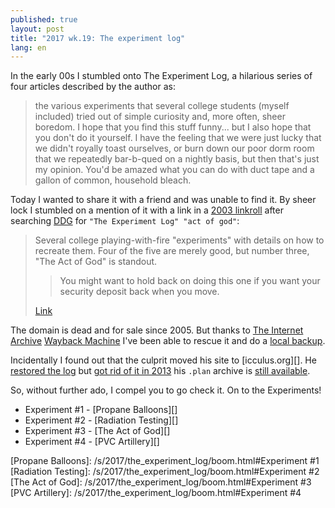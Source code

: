 ```yaml
---
published: true
layout: post
title: "2017 wk.19: The experiment log"
lang: en
---
```


In the early 00s I stumbled onto The Experiment Log, a hilarious
series of four articles described by the author as:

> the various experiments that several college students (myself
> included) tried out of simple curiosity and, more often, sheer
> boredom. I hope that you find this stuff funny... but I also hope
> that you don't do it yourself. I have the feeling that we were just
> lucky that we didn't royally toast ourselves, or burn down our poor
> dorm room that we repeatedly bar-b-qued on a nightly basis, but then
> that's just my opinion. You'd be amazed what you can do with duct
> tape and a gallon of common, household bleach.

Today I wanted to share it with a friend and was unable to find it. By
sheer lock I stumbled on a mention of it with a link in
a [2003 linkroll][] after searching [DDG][] for `"The Experiment Log"
"act of god"`:

[2003 linkroll]: http://www.panix.com/~eli/qz/index.cgi/do-it-yourself/humor#The-Experiment-Log
[DDG]: https://duckduckgo.com/

> Several college playing-with-fire "experiments" with details on how
> to recreate them. Four of the five are merely good, but number
> three, "The Act of God" is standout.
>> You might want to hold back on doing this one if you want your
>> security deposit back when you move.
> 
> [Link](http://nuthouse.org/~hendersa/college/experiments/boom.html)

The domain is dead and for sale since 2005. But thanks to [The
Internet Archive][] [Wayback Machine][] I've been able to rescue it
and do a [local backup][].

[The Internet Archive]: http://archive.org/
[Wayback Machine]: http://web.archive.org/web/
[local backup]: /s/2017/the_experiment_log/boom.html

Incidentally I found out that the culprit moved his site
to [icculus.org][]. He [restored the log][]
but [got rid of it in 2013][] his `.plan` archive
is [still available][].

[restored the log]: http://web.archive.org/web/20060715044531/http://icculus.org:80/~hendersa/college/
[got rid of it in 2013]: http://web.archive.org/web/20130630055553/http://icculus.org:80/~hendersa/
[still available]: http://icculus.org/cgi-bin/finger/finger.pl?user=hendersa&listarchives=1

So, without further ado, I compel you to go check it. On to the Experiments!

- Experiment #1 - [Propane Balloons][]
- Experiment #2 - [Radiation Testing][]
- Experiment #3 - [The Act of God][]
- Experiment #4 - [PVC Artillery][]

[Propane Balloons]: /s/2017/the_experiment_log/boom.html#Experiment #1
[Radiation Testing]: /s/2017/the_experiment_log/boom.html#Experiment #2
[The Act of God]: /s/2017/the_experiment_log/boom.html#Experiment #3
[PVC Artillery]: /s/2017/the_experiment_log/boom.html#Experiment #4
